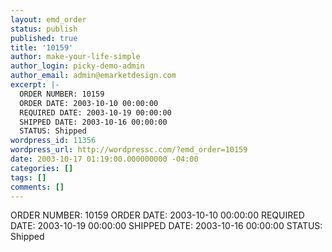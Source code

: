 ```yaml
---
layout: emd_order
status: publish
published: true
title: '10159'
author: make-your-life-simple
author_login: picky-demo-admin
author_email: admin@emarketdesign.com
excerpt: |-
  ORDER NUMBER: 10159
  ORDER DATE: 2003-10-10 00:00:00
  REQUIRED DATE: 2003-10-19 00:00:00
  SHIPPED DATE: 2003-10-16 00:00:00
  STATUS: Shipped
wordpress_id: 11356
wordpress_url: http://wordpressc.com/?emd_order=10159
date: 2003-10-17 01:19:00.000000000 -04:00
categories: []
tags: []
comments: []
---
```

ORDER NUMBER: 10159
ORDER DATE: 2003-10-10 00:00:00
REQUIRED DATE: 2003-10-19 00:00:00
SHIPPED DATE: 2003-10-16 00:00:00
STATUS: Shipped
